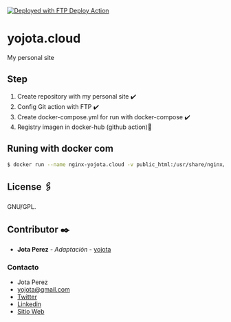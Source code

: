 [<img alt="Deployed with FTP Deploy Action" src="https://img.shields.io/badge/Deployed With-FTP DEPLOY ACTION-%3CCOLOR%3E?style=for-the-badge&color=2b9348">](https://github.com/SamKirkland/FTP-Deploy-Action)

# yojota.cloud
My personal site

## Step

1. Create repository with my personal site :heavy_check_mark:
2. Config Git action with FTP :heavy_check_mark:
3. Create docker-compose.yml for run with docker-compose :heavy_check_mark:
4. Registry imagen in docker-hub (github action):wrench:

## Runing with docker com

```bash
$ docker run --name nginx-yojota.cloud -v public_html:/usr/share/nginx/html:ro -p 8080:80 nginx:1.20.1-alpine

```

## License 🖇️

GNU/GPL.

## Contributor ✒️

* **Jota Perez** - *Adaptación* - [yojota](http://yojota.cloud)


### Contacto

* Jota Perez
* yojota@gmail.com
* [Twitter](https://twitter.com/yojota)
* [Linkedin](https://www.linkedin.com/in/juan-francisco-perez-b0759632/)
* [Sitio Web](http://yojota.com.ar)
